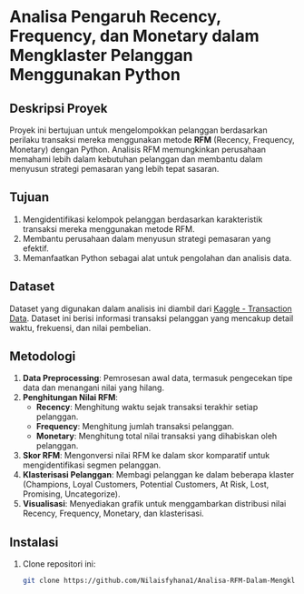 # Analisa Pengaruh Recency, Frequency, dan Monetary dalam Mengklaster Pelanggan Menggunakan Python

## Deskripsi Proyek
Proyek ini bertujuan untuk mengelompokkan pelanggan berdasarkan perilaku transaksi mereka menggunakan metode **RFM** (Recency, Frequency, Monetary) dengan Python. Analisis RFM memungkinkan perusahaan memahami lebih dalam kebutuhan pelanggan dan membantu dalam menyusun strategi pemasaran yang lebih tepat sasaran.

## Tujuan
1. Mengidentifikasi kelompok pelanggan berdasarkan karakteristik transaksi mereka menggunakan metode RFM.
2. Membantu perusahaan dalam menyusun strategi pemasaran yang efektif.
3. Memanfaatkan Python sebagai alat untuk pengolahan dan analisis data.

## Dataset
Dataset yang digunakan dalam analisis ini diambil dari [Kaggle - Transaction Data](https://www.kaggle.com/datasets/vipin20/transaction-data). Dataset ini berisi informasi transaksi pelanggan yang mencakup detail waktu, frekuensi, dan nilai pembelian.

## Metodologi
1. **Data Preprocessing**: Pemrosesan awal data, termasuk pengecekan tipe data dan menangani nilai yang hilang.
2. **Penghitungan Nilai RFM**:
   - **Recency**: Menghitung waktu sejak transaksi terakhir setiap pelanggan.
   - **Frequency**: Menghitung jumlah transaksi pelanggan.
   - **Monetary**: Menghitung total nilai transaksi yang dihabiskan oleh pelanggan.
3. **Skor RFM**: Mengonversi nilai RFM ke dalam skor komparatif untuk mengidentifikasi segmen pelanggan.
4. **Klasterisasi Pelanggan**: Membagi pelanggan ke dalam beberapa klaster (Champions, Loyal Customers, Potential Customers, At Risk, Lost, Promising, Uncategorize).
5. **Visualisasi**: Menyediakan grafik untuk menggambarkan distribusi nilai Recency, Frequency, Monetary, dan klasterisasi.

## Instalasi
1. Clone repositori ini:
   ```bash
   git clone https://github.com/Nilaisfyhana1/Analisa-RFM-Dalam-Mengklaster-pelanggan-menggunakan-python.git
